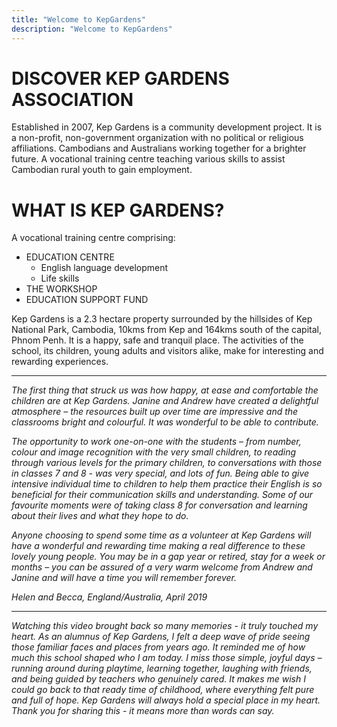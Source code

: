 ```yaml
---
title: "Welcome to KepGardens"
description: "Welcome to KepGardens"
---
```


# DISCOVER KEP GARDENS ASSOCIATION

Established in 2007, Kep Gardens is a community development project. It is
a non-profit, non-government organization with no
political or religious affiliations.
Cambodians and Australians working together for a
brighter future. A vocational training centre teaching
various skills to assist Cambodian rural youth to gain
employment.

# WHAT IS KEP GARDENS?
A vocational training centre comprising:
- EDUCATION CENTRE
    - English language development
    - Life skills
- THE WORKSHOP
- EDUCATION SUPPORT FUND

Kep Gardens is a 2.3 hectare property surrounded by
the hillsides of Kep National Park, Cambodia, 10kms
from Kep and 164kms south of the capital, Phnom
Penh. It is a happy, safe and tranquil place. The
activities of the school, its children, young adults and
visitors alike, make for interesting and rewarding
experiences.

---

*The first thing that struck us was how happy, at
ease and comfortable the children are at Kep
Gardens. Janine and Andrew have created a
delightful atmosphere – the resources built up
over time are impressive and the classrooms
bright and colourful. It was wonderful to be able
to contribute.*

*The opportunity to work one-on-one with the
students – from number, colour and image
recognition with the very small children, to
reading through various levels for the primary
children, to conversations with those in classes
7 and 8 - was very special, and lots of fun.
Being able to give intensive individual time to
children to help them practice their English is so
beneficial for their communication skills and
understanding. Some of our favourite moments
were of taking class 8 for conversation and
learning about their lives and what they hope to
do.*

*Anyone choosing to spend some time as a
volunteer at Kep Gardens will have a wonderful
and rewarding time making a real difference to
these lovely young people. You may be in a
gap year or retired, stay for a week or months –
you can be assured of a very warm welcome
from Andrew and Janine and will have a time
you will remember forever.*

*Helen and Becca, England/Australia, April 2019*

---

*Watching this video brought back so many memories - it truly touched my heart. As an alumnus of Kep Gardens, I felt a deep wave of pride seeing those familiar faces and places from years ago.  It reminded me of how much this school shaped who I am today.  I miss those simple, joyful days – running around during playtime, learning together, laughing with friends, and being guided by teachers who genuinely cared.  It makes me wish I could go back to that ready time of childhood, where everything felt pure and full of hope.  Kep Gardens will always hold a special place in my heart.  Thank you for sharing this - it means more than words can say.*